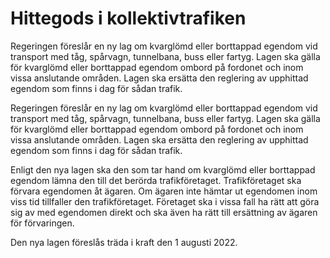 # Hittegods i kollektivtrafiken

Regeringen föreslår en ny lag om kvar­glömd eller bort­tappad egen­dom vid transport med tåg, spårvagn, tunnel­bana, buss eller fartyg. Lagen ska gälla för kvar­glömd eller bort­tappad egen­dom ombord på fordonet och inom vissa anslutande om­råden. Lagen ska ersätta den reglering av upp­hittad egen­dom som finns i dag för sådan trafik.

Regeringen föreslår en ny lag om kvar­glömd eller bort­tappad egen­dom vid transport med tåg, spårvagn, tunnel­bana, buss eller fartyg. Lagen ska gälla för kvar­glömd eller bort­tappad egen­dom ombord på fordonet och inom vissa anslutande om­råden. Lagen ska ersätta den reglering av upp­hittad egen­dom som finns i dag för sådan trafik.

Enligt den nya lagen ska den som tar hand om kvar­glömd eller bort­tappad egendom lämna den till det berörda trafik­företaget. Trafik­företaget ska förvara egen­domen åt ägaren. Om ägaren inte hämtar ut egen­domen inom viss tid till­faller den trafik­före­taget. Före­taget ska i vissa fall ha rätt att göra sig av med egen­domen direkt och ska även ha rätt till ersätt­ning av ägaren för förvaringen.

Den nya lagen föreslås träda i kraft den 1 augusti 2022.
